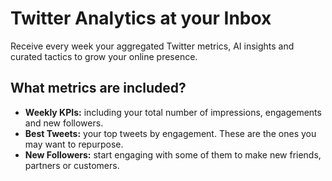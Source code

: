 # Twitter Analytics at your Inbox

Receive every week your aggregated Twitter metrics, AI insights and curated tactics to grow your online presence.

## What metrics are included?
* **Weekly KPIs:** including your total number of impressions, engagements and new followers.
* **Best Tweets:** your top tweets by engagement. These are the ones you may want to repurpose.
* **New Followers:** start engaging with some of them to make new friends, partners or customers.

